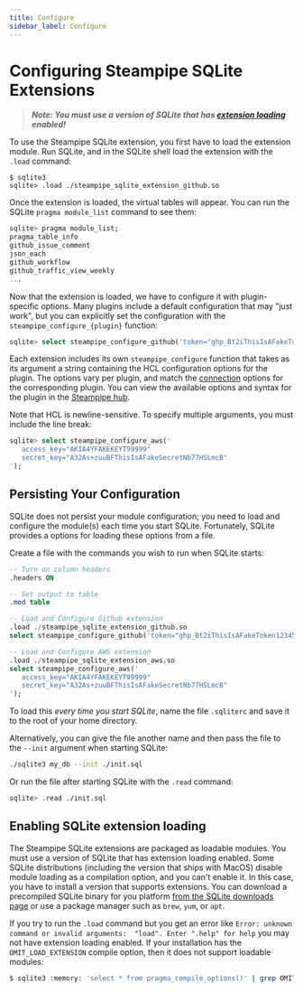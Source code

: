 ```yaml
---
title: Configure
sidebar_label: Configure
---
```



# Configuring Steampipe SQLite Extensions

> ***Note: You must use a version of SQLite that has [extension loading](#enabling-sqlite-extension-loading) enabled!***

To use the Steampipe SQLite extension, you first have to load the extension module.  Run SQLite, and in the SQLite shell load the extension with the `.load` command:
```
$ sqlite3
sqlite> .load ./steampipe_sqlite_extension_github.so
```

Once the extension is loaded, the virtual tables will appear.  You can run the SQLite `pragma module_list` command to see them:
```sql
sqlite> pragma module_list;
pragma_table_info
github_issue_comment
json_each
github_workflow
github_traffic_view_weekly
...
```


Now that the extension is loaded, we have to configure it with plugin-specific options.  Many plugins include a default configuration that may "just work", but you can explicitly set the configuration with the `steampipe_configure_{plugin}` function:

```sql
sqlite> select steampipe_configure_github('token="ghp_Bt2iThisIsAFakeToken1234567"');
```

Each extension includes its own `steampipe_configure` function that takes as its argument a string containing the HCL configuration options for the plugin.  The options vary per plugin, and match the [connection](https://steampipe.io/docs/managing/connections) options for the corresponding plugin.  You can view the available options and syntax for the plugin in the [Steampipe hub](https://hub.steampipe.io/plugins).  

Note that HCL is newline-sensitive.  To specify multiple arguments, you must include the line break:
```sql
sqlite> select steampipe_configure_aws('
   access_key="AKIA4YFAKEKEYT99999"
   secret_key="A32As+zuuBFThisIsAFakeSecretNb77HSLmcB"
');
```


## Persisting Your Configuration
SQLite does not persist your module configuration; you need to load and configure the module(s) each time you start SQLite.  Fortunately, SQLite provides a options for loading these options from a file.

Create a file with the commands you wish to run when SQLite starts:  

```sql
-- Turn on column headers
.headers ON

-- Set output to table
.mod table

-- Load and Configure Github extension
.load ./steampipe_sqlite_extension_github.so
select steampipe_configure_github('token="ghp_Bt2iThisIsAFakeToken1234567"');

-- Load and Configure AWS extension
.load ./steampipe_sqlite_extension_aws.so
select steampipe_configure_aws('
   access_key="AKIA4YFAKEKEYT99999"
   secret_key="A32As+zuuBFThisIsAFakeSecretNb77HSLmcB"
');

```

To load this *every time you start SQLite*, name the file `.sqliterc` and save it to the root of your home directory.

Alternatively, you can give the file another name and then pass the file to the `--init` argument when starting SQLite:

```bash
./sqlite3 my_db --init ./init.sql
```

Or run the file after starting SQLite with the `.read` command:
```bash
sqlite> .read ./init.sql
```



## Enabling SQLite extension loading

The Steampipe SQLite extensions are packaged as loadable modules.  You must use a version of SQLite that has extension loading enabled. Some SQLite distributions (including the version that ships with MacOS) disable module loading as a compilation option, and you can't enable it.  In this case, you have to install a version that supports extensions.  You can download a precompiled SQLite binary for you platform [from the SQLite downloads page](https://www.sqlite.org/download.html) or use a package manager such as `brew`, `yum`, or `apt`.


If you try to run the `.load` command but you get an error like `Error: unknown command or invalid arguments:  "load". Enter ".help" for help` you may not have extension loading enabled.  If your installation has the `OMIT_LOAD_EXTENSION` compile option, then it does not support loadable modules:
```bash
$ sqlite3 :memory: 'select * from pragma_compile_options()' | grep OMIT_LOAD_EXTENSION
```
